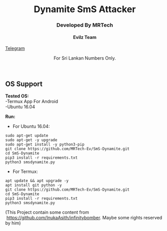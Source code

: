 <h1 align="center">Dynamite SmS Attacker</h1>
<h3 align="center">Developed By MRTech</h2>
<h4 align="center">Evilz Team</h3>
<a href="https://t.me/joinchat/Vg1seEHN-axqgO2p">Telegram</a>
<p align="center">For Sri Lankan Numbers Only.</p><br>


## OS Support<br>

**Tested OS:**<br>
-Termux App For Android<br>
-Ubuntu 16.04<br>


**Run:** <br>

* For Ubuntu 16.04:<br>
```
sudo apt-get update
sudo apt-get -y upgrade
sudo apt-get install -y python3-pip
git clone https://github.com/MRTech-Ev/SmS-Dynamite.git
cd SmS-Dynamite
pip3 install -r requirements.txt
python3 smsdynamite.py
```

* For Termux:
```
apt update && apt upgrade -y
apt install git python -y
git clone https://github.com/MRTech-Ev/SmS-Dynamite.git
cd SmS-Dynamite
pip3 install -r requirements.txt
python3 smsdynamite.py
```

(This Project contain some content from  https://github.com/InukaAsith/infinitybomber. Maybe some rights reserved by him)<br>
